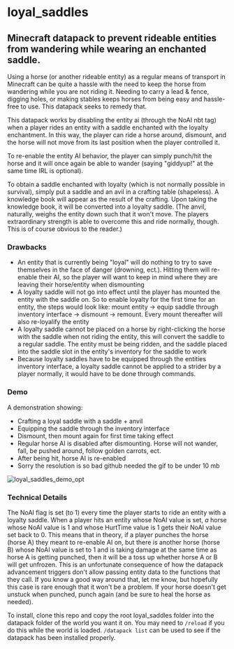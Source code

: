 # loyal_saddles
## Minecraft datapack to prevent rideable entities from wandering while wearing an enchanted saddle.

Using a horse (or another rideable entity) as a regular means of transport in Minecraft can be quite a hassle with the need to keep the horse from wandering while you are not riding it. Needing to carry a lead & fence, digging holes, or making stables keeps horses from being easy and hassle-free to use. This datapack seeks to remedy that.

This datapack works by disabling the entity ai (through the NoAI nbt tag) when a player rides an entity with a saddle enchanted with the loyalty enchantment. In this way, the player can ride a horse around, dismount, and the horse will not move from its last position when the player controlled it.

To re-enable the entity AI behavior, the player can simply punch/hit the horse and it will once again be able to wander (saying "giddyup!" at the same time IRL is optional).

To obtain a saddle enchanted with loyalty (which is not normally possible in survival), simply put a saddle and an avil in a crafting table (shapeless). A knowledge book will appear as the result of the crafting. Upon taking the knowledge book, it will be converted into a loyalty saddle. (The anvil, naturally, weighs the entity down such that it won't move. The players extraordinary strength is able to overcome this and ride normally, though. This is of course obvious to the reader.)

### Drawbacks
- An entity that is currently being "loyal" will do nothing to try to save themselves in the face of danger (drowning, ect.). Hitting them will re-enable their AI, so the player will want to keep in mind where they are leaving their horse/entity when dismounting
- A loyalty saddle will not go into effect until the player has mounted the entity with the saddle on. So to enable loyalty for the first time for an entity, the steps would look like: mount entity -> equip saddle through inventory interface -> dismount -> remount. Every mount thereafter will also re-loyalify the entity
- A loyalty saddle cannot be placed on a horse by right-clicking the horse with the saddle when not riding the entity, this will convert the saddle to a regular saddle. The entity must be being ridden, and the saddle placed into the saddle slot in the entity's inventory for the saddle to work
- Because loyalty saddles have to be equipped through the entities inventory interface, a loyalty saddle cannot be applied to a strider by a player normally, it would have to be done through commands.

### Demo
A demonstration showing:
- Crafting a loyal saddle with a saddle + anvil
- Equipping the saddle through the inventory interface
- Dismount, then mount again for first time taking effect
- Regular horse AI is disabled after dismounting. Horse will not wander, fall, be pushed around, follow golden carrots, ect.
- After being hit, horse AI is re-enabled
- Sorry the resolution is so bad github needed the gif to be under 10 mb

![loyal_saddles_demo_opt](https://github.com/jm-brennan/loyal_saddles/assets/31895058/ffe703ee-c707-4a90-af72-67a58debc401)

### Technical Details
The NoAI flag is set (to 1) every time the player starts to ride an entity with a loyalty saddle. When a player hits an entity whose NoAI value is set, *a* horse whose NoAI value is 1 and whose HurtTime value is 1 gets their NoAI value set back to 0. This means that in theory, if a player punches the horse (horse A) they meant to re-enable AI on, but there is another horse (horse B) whose NoAI value is set to 1 and is taking damage at the same time as horse A is getting punched, then it will be a toss up whether horse A or B will get unfrozen. This is an unfortunate consequence of how the datapack advancement triggers don't allow passing entity data to the functions that they call. If you know a good way around that, let me know, but hopefully this case is rare enough that it won't be a problem. If your horse doesn't get unstuck when punched, punch again (and be sure to heal the horse as needed). 

To install, clone this repo and copy the root loyal_saddles folder into the datapack folder of the world you want it on. You may need to `/reload` if you do this while the world is loaded. `/datapack list` can be used to see if the datapack has been installed properly.
